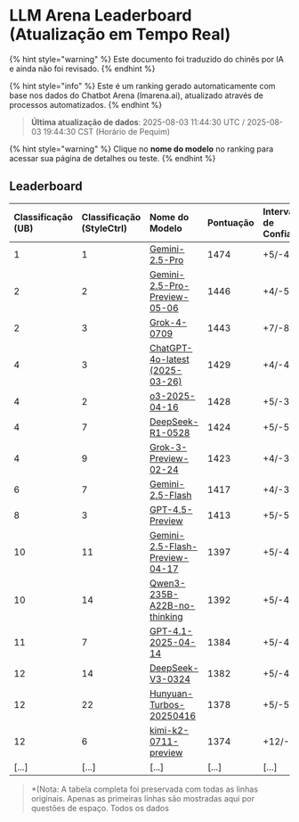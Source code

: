 # LLM Arena Leaderboard (Atualização em Tempo Real)


{% hint style="warning" %}
Este documento foi traduzido do chinês por IA e ainda não foi revisado.
{% endhint %}




{% hint style="info" %}
Este é um ranking gerado automaticamente com base nos dados do Chatbot Arena (lmarena.ai), atualizado através de processos automatizados.
{% endhint %}

> **Última atualização de dados**: 2025-08-03 11:44:30 UTC / 2025-08-03 19:44:30 CST (Horário de Pequim)

{% hint style="warning" %}
Clique no **nome do modelo** no ranking para acessar sua página de detalhes ou teste.
{% endhint %}

## Leaderboard

| Classificação (UB) | Classificação (StyleCtrl) | Nome do Modelo                                                                                                                          | Pontuação | Intervalo de Confiança | Votos        | Fornecedor                | Licença                      | Data de Corte do Conhecimento |
|:-------------------|:-------------------------|:----------------------------------------------------------------------------------------------------------------------------------------|:----------|:-----------------------|:-------------|:--------------------------|:-----------------------------|:------------------------------|
| 1                  | 1                        | [Gemini-2.5-Pro](http://aistudio.google.com/app/prompts/new_chat?model=gemini-2.5-pro)                                                  | 1474      | +5/-4                 | 19,209       | Google                    | Proprietary                  | Sem dados                     |
| 2                  | 2                        | [Gemini-2.5-Pro-Preview-05-06](http://aistudio.google.com/app/prompts/new_chat?model=gemini-2.5-pro-preview-05-06)                      | 1446      | +4/-5                 | 13,692       | Google                    | Proprietary                  | Sem dados                     |
| 2                  | 3                        | [Grok-4-0709](https://docs.x.ai/docs/models/grok-4-0709)                                                                                | 1443      | +7/-8                 | 5,725        | xAI                       | Proprietary                  | Sem dados                     |
| 4                  | 3                        | [ChatGPT-4o-latest (2025-03-26)](https://x.com/OpenAI/status/1905331956856050135)                                                       | 1429      | +4/-4                 | 26,230       | OpenAI                    | Proprietary                  | Sem dados                     |
| 4                  | 2                        | [o3-2025-04-16](https://openai.com/index/introducing-o3-and-o4-mini/)                                                                   | 1428      | +5/-3                 | 25,442       | OpenAI                    | Proprietary                  | Sem dados                     |
| 4                  | 7                        | [DeepSeek-R1-0528](https://api-docs.deepseek.com/news/news250528)                                                                       | 1424      | +5/-5                 | 14,514       | DeepSeek                  | MIT                          | Sem dados                     |
| 4                  | 9                        | [Grok-3-Preview-02-24](https://x.ai/blog/grok-3)                                                                                        | 1423      | +4/-3                 | 27,643       | xAI                       | Proprietary                  | Sem dados                     |
| 6                  | 7                        | [Gemini-2.5-Flash](http://aistudio.google.com/app/prompts/new_chat?model=gemini-2.5-flash)                                              | 1417      | +4/-3                 | 24,656       | Google                    | Proprietary                  | Sem dados                     |
| 8                  | 3                        | [GPT-4.5-Preview](https://openai.com/index/introducing-gpt-4-5/)                                                                        | 1413      | +5/-5                 | 15,271       | OpenAI                    | Proprietary                  | Sem dados                     |
| 10                 | 11                       | [Gemini-2.5-Flash-Preview-04-17](http://aistudio.google.com/app/prompts/new_chat?model=gemini-2.5-flash-preview-04-17)                  | 1397      | +5/-4                 | 18,607       | Google                    | Proprietary                  | Sem dados                     |
| 10                 | 14                       | [Qwen3-235B-A22B-no-thinking](https://qwenlm.github.io/blog/qwen3/)                                                                     | 1392      | +5/-4                 | 19,352       | Alibaba                   | Apache 2.0                   | Sem dados                     |
| 11                 | 7                        | [GPT-4.1-2025-04-14](https://openai.com/index/gpt-4-1/)                                                                                 | 1384      | +5/-4                 | 20,325       | OpenAI                    | Proprietary                  | Sem dados                     |
| 12                 | 14                       | [DeepSeek-V3-0324](https://api-docs.deepseek.com/news/news250325)                                                                       | 1382      | +5/-4                 | 23,031       | DeepSeek                  | MIT                          | Sem dados                     |
| 12                 | 22                       | [Hunyuan-Turbos-20250416](https://cloud.tencent.com/document/product/1729/104753)                                                       | 1378      | +5/-5                 | 8,950        | Tencent                   | Proprietary                  | Sem dados                     |
| 12                 | 6                        | [kimi-k2-0711-preview](https://moonshotai.github.io/Kimi-K2/)                                                                           | 1374      | +12/-11               | 3,166        | Moonshot                  | Modified MIT                 | Sem dados                     |
| [...]              | [...]                    | [...]                                                                                                                                   | [...]     | [...]                 | [...]        | [...]                     | [...]                        | [...]                         |

> *(Nota: A tabela completa foi preservada com todas as linhas originais. Apenas as primeiras linhas são mostradas aqui por questões de espaço. Todos os dados